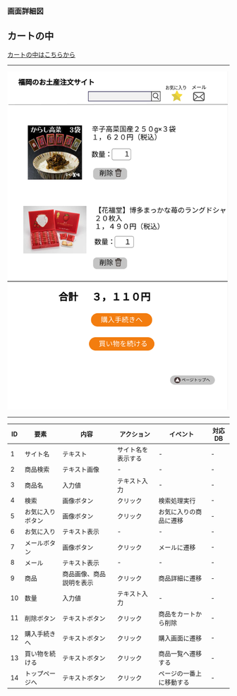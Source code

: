 ### 画面詳細図
## カートの中

[カートの中はこちらから](https://www.figma.com/file/Mxm4HVjnz1zAuFrfEpih3Z/カートの中?node-id=0%3A1)

*****
<img src="../img/カートの中.png" width="500">

*****

|ID|要素|内容|アクション|イベント|対応DB|
|--|---|----|---------|-------|-------|
|1|サイト名|テキスト|サイト名を表示する|-|-|
|2|商品検索|テキスト画像|-|-|-|
|3|商品名|入力値|テキスト入力|-|-|
|4|検索|画像ボタン|クリック|検索処理実行|-|-|
|5|お気に入りボタン|画像ボタン|クリック|お気に入りの商品に遷移|-|
|6|お気に入り|テキスト表示|-|-|-|
|7|メールボタン|画像ボタン|クリック|メールに遷移|-|
|8|メール|テキスト表示|-|-|-|
|9|商品|商品画像、商品説明を表示|クリック|商品詳細に遷移|-|
|10|数量|入力値|テキスト入力|-|-|
|11|削除ボタン|テキストボタン|クリック|商品をカートから削除|-|
|12|購入手続きへ|テキストボタン|クリック|購入画面に遷移|-|
|13|買い物を続ける|テキストボタン|クリック|商品一覧へ遷移する|-|
|14|トップページへ|テキストボタン|クリック|ページの一番上に移動する|-|
